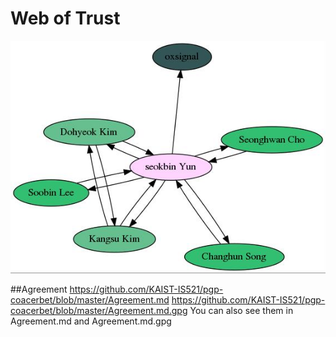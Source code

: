 # Web of Trust
![.](graph.jpg)

##Agreement
https://github.com/KAIST-IS521/pgp-coacerbet/blob/master/Agreement.md
https://github.com/KAIST-IS521/pgp-coacerbet/blob/master/Agreement.md.gpg
You can also see them in Agreement.md and Agreement.md.gpg
